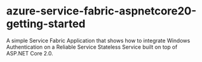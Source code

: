 # azure-service-fabric-aspnetcore20-getting-started
A simple Service Fabric Application that shows how to integrate Windows Authentication on a Reliable Service Stateless Service built on top of ASP.NET Core 2.0.
